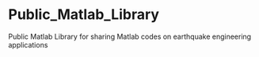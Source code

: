 # Public_Matlab_Library
Public Matlab Library for sharing Matlab codes on earthquake engineering applications
